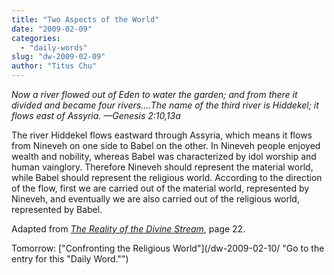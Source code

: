 ```yaml
---
title: "Two Aspects of the World"
date: "2009-02-09"
categories: 
  - "daily-words"
slug: "dw-2009-02-09"
author: "Titus Chu"
---
```


_Now a river flowed out of Eden to water the garden; and from there it divided and became four rivers....The name of the third river is Hiddekel; it flows east of Assyria. —Genesis 2:10,13a_

The river Hiddekel flows eastward through Assyria, which means it flows from Nineveh on one side to Babel on the other. In Nineveh people enjoyed wealth and nobility, whereas Babel was characterized by idol worship and human vainglory. Therefore Nineveh should represent the material world, while Babel should represent the religious world. According to the direction of the flow, first we are carried out of the material world, represented by Nineveh, and eventually we are also carried out of the religious world, represented by Babel.

Adapted from [_The Reality of the Divine Stream_](/book-reality-of-the-divine-stream/ "Go to the entry for this book"), page 22.

Tomorrow: ["Confronting the Religious World"](/dw-2009-02-10/ "Go to the entry for this "Daily Word."")
